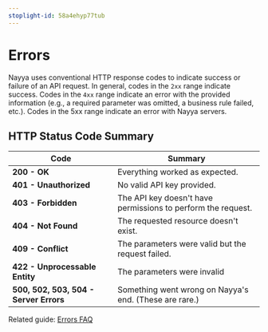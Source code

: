 ```yaml
---
stoplight-id: 58a4ehyp77tub
---
```


# Errors

Nayya uses conventional HTTP response codes to indicate success or failure of an API request.  In general, codes in the `2xx` range indicate success.  Codes in the `4xx` range indicate an error with the provided information (e.g., a required parameter was omitted, a business rule failed, etc.).  Codes in the 5xx range indicate an  error with Nayya servers.


## HTTP Status Code Summary
Code | Summary 
---------|----------
 **200 - OK** | Everything worked as expected. 
**401 - Unauthorized** | No valid API key provided.
**403 - Forbidden** | The API key doesn't have permissions to perform the request.
**404 - Not Found** |	The requested resource doesn't exist.
**409 - Conflict** | The parameters were valid but the request failed.
**422 - Unprocessable Entity** | The parameters were invalid
**500, 502, 503, 504 - Server Errors** | Something went wrong on Nayya's end. (These are rare.)

Related guide: [Errors FAQ](FAQ.md#errors)
 

